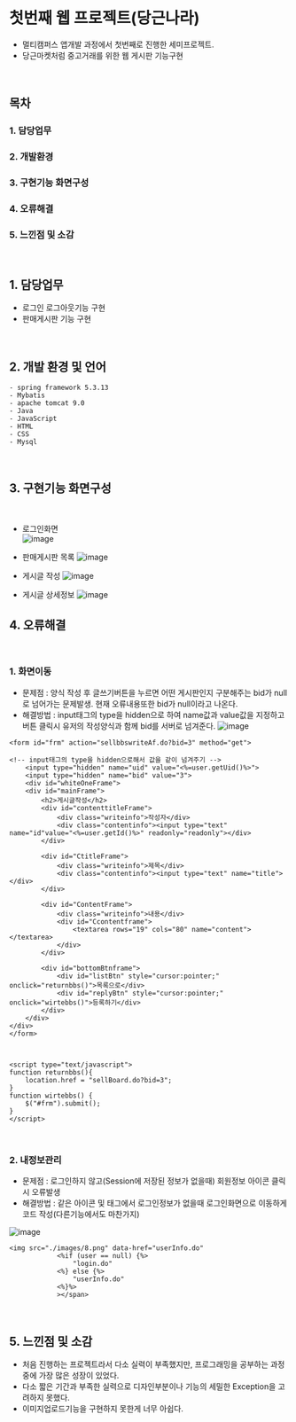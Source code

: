 # 첫번째 웹 프로젝트(당근나라)
- 멀티캠퍼스 앱개발 과정에서 첫번째로 진행한 세미프로젝트.
- 당근마켓처럼 중고거래를 위한 웹 게시판 기능구현

<br>

## 목차
### 1. 담당업무
### 2. 개발환경
### 3. 구현기능 화면구성
### 4. 오류해결
### 5. 느낀점 및 소감

<br>

## 1. 담당업무
- 로그인 로그아웃기능 구현
- 판매게시판 기능 구현

<br>

## 2. 개발 환경 및 언어
```
- spring framework 5.3.13
- Mybatis
- apache tomcat 9.0
- Java
- JavaScript
- HTML
- CSS
- Mysql
```
<br>

## 3. 구현기능 화면구성

<br>

- 로그인화면     
![image](https://user-images.githubusercontent.com/61276416/160228895-56987ca2-664a-4e38-bc64-34093250dade.png)

- 판매게시판 목록
![image](https://user-images.githubusercontent.com/61276416/160228903-5fc85816-72b3-43f1-b615-dbc40db951de.png)

- 게시글 작성
![image](https://user-images.githubusercontent.com/61276416/160228915-ccd7f35c-f961-4f1b-b57e-30f2b8acd20d.png)

- 게시글 상세정보
![image](https://user-images.githubusercontent.com/61276416/160228941-e6a8d1e3-4794-4c78-9d0d-c947cf3ad4f7.png)

## 4. 오류해결

<br>

### 1. 화면이동
 - 문제점 : 양식 작성 후 글쓰기버튼을 누르면 어떤 게시판인지 구분해주는 bid가 null로 넘어가는 문제발생. 
현재 오류내용또한 bid가 null이라고 나온다.
 - 해결방법 : input태그의 type을 hidden으로 하여 name값과 value값을 지정하고 버튼 클릭시 유저의 작성양식과 함께 bid를 서버로 넘겨준다.
![image](https://user-images.githubusercontent.com/61276416/160228361-f548982a-2a4b-4401-aa9e-315a3c7bd292.png)

```
<form id="frm" action="sellbbswriteAf.do?bid=3" method="get">

<!-- input태그의 type을 hidden으로해서 값을 같이 넘겨주기 -->
	<input type="hidden" name="uid" value="<%=user.getUid()%>">
	<input type="hidden" name="bid" value="3">
	<div id="whiteOneFrame">
	<div id="mainFrame">
		<h2>게시글작성</h2>					
		<div id="contenttitleFrame">
			<div class="writeinfo">작성자</div>
			<div class="contentinfo"><input type="text" name="id"value="<%=user.getId()%>" readonly="readonly"></div>					
		</div>
				
		<div id="CtitleFrame">
			<div class="writeinfo">제목</div>
			<div class="contentinfo"><input type="text" name="title"></div>
		</div>
				
		<div id="ContentFrame">
			<div class="writeinfo">내용</div>
			<div id="Ccontentframe">
				<textarea rows="19" cols="80" name="content"></textarea>
			</div>
		</div>				
				
		<div id="bottomBtnframe">
			<div id="listBtn" style="cursor:pointer;" onclick="returnbbs()">목록으로</div>	
			<div id="replyBtn" style="cursor:pointer;" onclick="wirtebbs()">등록하기</div>								
		</div>					
	</div>
</div>
</form>
	
	
	
<script type="text/javascript">
function returnbbs(){
	location.href = "sellBoard.do?bid=3";
}
function wirtebbs() {
	$("#frm").submit();
}
</script>
```

<br>

### 2. 내정보관리
- 문제점 : 로그인하지 않고(Session에 저장된 정보가 없을때) 회원정보 아이콘 클릭시 오류발생
- 해결방법 : 같은 아이콘 및 태그에서 로그인정보가 없을때 로그인화면으로 이동하게 코드 작성(다른기능에서도 마찬가지)

![image](https://user-images.githubusercontent.com/61276416/160229212-b67cca09-7367-4992-9af1-e653714938b5.png)

```
<img src="./images/8.png" data-href="userInfo.do"
            <%if (user == null) {%>
            	"login.do"
            <%} else {%>
            	"userInfo.do"
            <%}%>
            ></span>
```

<br>

## 5. 느낀점 및 소감
- 처음 진행하는 프로젝트라서 다소 실력이 부족했지만, 프로그래밍을 공부하는 과정중에 가장 많은 성장이 있었다.
- 다소 짧은 기간과 부족한 실력으로 디자인부분이나 기능의 세밀한 Exception을 고려하지 못했다.
- 이미지업로드기능을 구현하지 못한게 너무 아쉽다.
